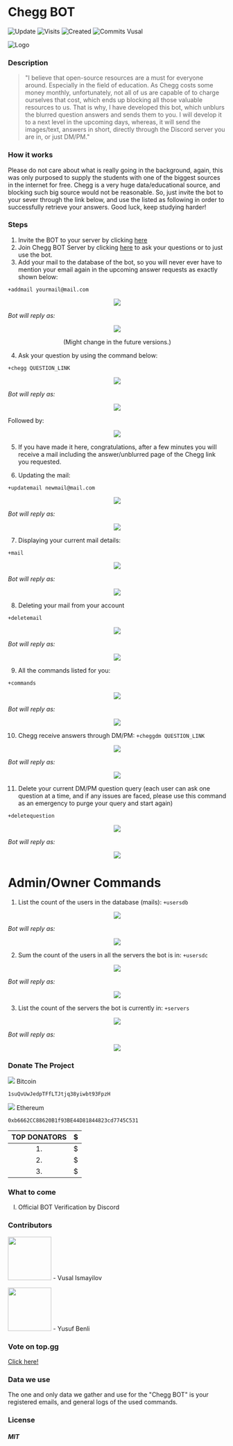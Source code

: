  # Chegg BOT
![Update](https://badges.pufler.dev/updated/woosal1337/Chegg-Discord-BOT) ![Visits](https://badges.pufler.dev/visits/woosal1337/Chegg-Discord-BOT) ![Created](https://badges.pufler.dev/created/woosal1337/Chegg-Discord-BOT) ![Commits Vusal](https://badges.pufler.dev/commits/monthly/woosal1337)


![Logo](https://woosal.com/1337/cheggbotlogo.png)


 ### Description
 <blockquote>
"I believe that open-source resources are a must for everyone around. Especially in the field of education. As Chegg costs some money monthly, unfortunately, not all of us are capable of to charge ourselves that cost, which ends up blocking all those valuable resources to us. That is why, I have developed this bot, which unblurs the blurred question answers and sends them to you. I will develop it to a next level in the upcoming days, whereas, it will send the images/text, answers in short, directly through the Discord server you are in, or just DM/PM."
</blockquote>

### How it works
Please do not care about what is really going in the background, again, this was only purposed to supply the students with one of the biggest sources in the internet for free. Chegg is a very huge data/educational source, and blocking such big source would not be reasonable. So, just invite the bot to your sever through the link below, and use the listed as following in order to successfully retrieve your answers. Good luck, keep studying harder!

### Steps
1) Invite the BOT to your server by clicking <a href="https://discord.com/api/oauth2/authorize?client_id=807344017452302376&permissions=8&scope=bot">here</a>
2) Join Chegg BOT Server by clicking [here](https://discord.gg/UpzKeq5AF5) to ask your questions or to just use the bot.
3) Add your mail to the database of the bot, so you will never ever have to mention your email again in the upcoming answer requests as exactly shown below:

```+addmail yourmail@mail.com```

<p align="center">
	<img src="https://woosal.com/1337/woosal1337-7S10Jey0I7OebUod8WGujECnVoaSLWj0VxZlbwRJAm3lTZfTswsqaZfrZ04FOfeuKJHYt3LydxPSLcToYA2ISvV9w.png">
</p>
	
<i>Bot will reply as:</i>

<p align="center">
	<img src="https://woosal.com/1337/woosal1337-4SfqEh0IUbmUOj5N4GrhLIHCl1jsa5XBam7eP4lzNchJyk5bZMGAQWYD3Z64ALS0Tc4NarsQph7aS3CMHapYXHus6.png">
</p>
<p align="center">(Might change in the future versions.)</p>

4) Ask your question by using the command below:

```+chegg QUESTION_LINK```

<p align="center">
	<img src="https://woosal.com/1337/woosal1337-1YqVyeVtnNEUZoymHEuXzsRTr5Hd8zpGKhdxMz53a8KoD4HpaBFZ2VyGQneN5F1tuMZVL2sr1WOLw3FUR8hu78IK4.png">
</p>

<i>Bot will reply as:</i>

<p align="center">
<img src="https://woosal.com/1337/woosal1337-MQzLUJEOHiKmOYSfTvFXhJt33IMkM4ZQZJTQhMHlpMOXFeU9o2Y0esgsfUdwr7EvZpiDV9XphGTBegZaLAilSuVbQ.png"> 
	
  Followed by:
</p>

<p align="center">
<img src="https://woosal.com/1337/woosal1337-2CpvXato7MkcNThO3Kw5POUbVLb3cyeWCLy9wCzlrFZnXZVcUgqe0oQ5OuLnkDRaryJwQxUSoVX4YHOkaK8zGTQlO.png">
</p>

5) If you have made it here, congratulations, after a few minutes you will receive a mail including the answer/unblurred page of the Chegg link you requested. 

6) Updating the mail:
```
+updatemail newmail@mail.com
```

<p align="center">
<img src="https://woosal.com/1337/woosal1337-6Jur8ap5h8SeVWNpyrMiqrZCoMxw8SQFPB25FZNsk5HumvAJDYuJLlFBtSEXP1ZaxrMtVfDec0V443oEhnkUqwFr8.png">
</p>

<i>Bot will reply as:</i>

<p align="center">
	<img src="https://woosal.com/1337/woosal1337-c0CVCwrEL96py1yaPnsRvDqx6wvxXxPiDWSSK4HNyMYXq0MdnY18jJ4rmnRoteQ6cWh7fs0MC5MMoPAu9Az6J8rTQ.png">
</p>

7) Displaying your current mail details:

```
+mail
```

<p align="center">
	<img src="https://woosal.com/1337/woosal1337-POuuK5odtAtYeAbWAvngNaCCXLfqWjT0XhjOL6UtySVNYWlusDS2pbnVNJrdieLLUj2adjsTWnfhdtROzDpYDHdG3.png">
</p>

<i>Bot will reply as:</i>

<p align="center">
	<img src="https://woosal.com/1337/woosal1337-nZ1zgCtnPupxFURmKZTUtQpsjHTQ00GXEEefwkY2bMsWuOD4mjTTUZDdDq5eWnUFdzH1IJA1LaQamximtAD1JiWAJ.png">
</p>

8) Deleting your mail from your account
```
+deletemail
```

<p align="center">
	<img src="https://woosal.com/1337/woosal1337-mSAEXsoIHLkJrT8QOaN90UFoDU2Tywid5Hiczdc3gqD8boSdgzFAXYVwy2LScEjYWdycP0AIgBohs95x0xeGgFpxn.png">
</p>

<i>Bot will reply as:</i>

<p align="center">
	<img src="https://woosal.com/1337/woosal1337-B2p1iasflvaW5P93AAWrruBZHBmGCvZjQofDiOQOLu8JFJIhheBAib2ViP6Q8aCAesX0kROrwrwTaOnYDKTLF7ZbF.png">
</p>

9) All the commands listed for you:
```
+commands
```

<p align="center">
	<img src="https://woosal.com/1337/woosal1337-K9BFmvmJn9rOB2cL6BYE7CYXxlD21aw9XkzSignfjkI6AAh9ihSpDtPF8DkuBHKgMolXW1zmCJFDJz5ZAgQeyB3q6.png">
</p>

<i>Bot will reply as:</i>

<p align="center">
	<img src="https://woosal.com/1337/woosal1337-prlr9RSILB8KLFcsWsbCa1ghTfCsPMDPH721GupNxb6mA3iQx2Cp1rsTNY7kKhgYHtfCc6ttirdCJhMAQZs40biih.png">
</p>	
	
10) Chegg receive answers through DM/PM:
```+cheggdm QUESTION_LINK```

<p align="center">
	<img src="https://woosal.com/1337/woosal1337-u6R6JYRwgqWPde1552EmIaM1rBirtgFOMVgLCVrtPE1M6X6AgQMsWzIbAz38ufisg1FGlx1PmqjK85FnfSAy0OGqj.png">
</p>

<i>Bot will reply as:</i>

<p align="center">
	<img src="https://woosal.com/1337/woosal1337-t2SvQ2S3kC3B23rafjM6tUI1qd6de65LEVK1azKsZyZiZumEC1wB2uoe6PR89Jnax68d2PY9jxVWJHURCky2W4U5j.png">
</p>

11) Delete your current DM/PM question query (each user can ask one question at a time, and if any issues are faced, please use this command as an emergency to purge your query and start again)

```+deletequestion```

<p align="center">
	<img src="https://woosal.com/1337/woosal1337-4seYI6nBPNi7Sp0cBVI94Djh41vgeWUMLHQWvw7vH2x9cgN2KY2y11RXBd5cbx2gagFFfNfDcz5KQXqOcqRIiUgJW.png">
</p>

<i>Bot will reply as:</i>

<p align="center">
	<img src="https://woosal.com/1337/woosal1337-8NeJBUyLj7DZLq4q8lBBAjrd9q8mquGYbA9ZXSF1Ff7s8YDGrfRtpTFi90fi6kBl1o8xgN3vGJKxyS2W1qNQBTNtu.png">
</p>

# Admin/Owner Commands

1) List the count of the users in the database (mails):
```+usersdb```

<p align="center">
	<img src="https://woosal.com/1337/woosal1337-SnnBVXucirXshdmeeP0si0uwLWlG69ATktzC2qyDoFopfGvIXRi8VHBtNw1sDzHYJMhdIChbwah6NRfaBpz8VfGM3.png">
</p>

<i>Bot will reply as:</i>

<p align="center">
	<img src="https://woosal.com/1337/woosal1337-pJyYIoA01RHEkKb5K6DcpnaNp48svQPi3Qlo5aAuMnD9vUuae312JD4tuyl27LxftZxwuht2E91npLn7EWxVY98sG.png">
</p>


2) Sum the count of the users in all the servers the bot is in:
```+usersdc```

<p align="center">
	<img src="https://woosal.com/1337/woosal1337-WoqR0vuZb941hSZ8Yx1IHTGPiHMpNOCV8WBhK5rHmRMQC3cX8PJsjv1AjjoCskNpfE3XMkvPRlwyLSya5flWGX4Sb.png">
</p>

<i>Bot will reply as:</i>

<p align="center">
	<img src="https://woosal.com/1337/woosal1337-b2ib1p8kUX3yLvU79OONAnZ9t3OIyoKhKWHNxFT35Wv3bfqm53JD4LPnjEvwMOVYklUyRoZCw3DGHheXZOOj5G98S.png">
</p>

3) List the count of the servers the bot is currently in:
```+servers```

<p align="center">
	<img src="https://woosal.com/1337/woosal1337-RH3W4yTXw50friEu2YOM8NGOJEGz6BxU5KcgfQ1wkaDUBYlyZk1ce8RPdFce1y2GHrMK0NBXHzKQJl7mj4GXmNZPp.png">
</p>

<i>Bot will reply as:</i>

<p align="center">
	<img src="https://woosal.com/1337/woosal1337-daSfcq4LgPzRM40ny4hOFopMgY6Mztxq8dE79Wnh6f9i1y9xndG2Idasb1o9nBOmpJckNyqEygoWsP6HCqBc5YDjk.png">
</p>


### Donate The Project
<img src="https://raw.githubusercontent.com/spothq/cryptocurrency-icons/master/32/icon/btc.png"> Bitcoin 
```
1suQvUwJedpTFfLTJtjq38yiwbt93FpzH
```
<img src="https://raw.githubusercontent.com/spothq/cryptocurrency-icons/master/32/icon/eth.png"> Ethereum
```
0xb6662CC88620B1f93BE44D81844823cd7745C531
```



| TOP DONATORS | $ |
|:---:| :---:|
|1. |$|
|2.|$|
|3.|$|



### What to come
<ol type="I">
	<li>
		Official BOT Verification by Discord
	</li>
</ol>

### Contributors
<p>
<a href="https://github.com/woosal1337"><img height="100px" width="100px" src="https://woosal.com/1337/woosal1337-1phcPFdgHFd92bV2KkEz4CjF4u7muVxnNLQ7rcez0NgnWMniYbK9cIcRdy9Cl0UVl8FUtUktoIufvi1roVyPivDlM.png"></a>
	- Vusal Ismayilov
	
<a href="https://github.com/yusufbenliii"><img height="100px" width="100px" src="https://woosal.com/1337/woosal1337-JcZtDaxZlz8NvucDTRSttBsvP4YJyGAZKzTxKsEEXDNWpkLWIK57sM99JBzzAp9y4Dbg4t2jeNRBq6clTmB0MRomE.png"></a>
	- Yusuf Benli

</p>

### Vote on top.gg
<a href="https://top.gg/bot/799756668111683674">Click here!</a>

### Data we use
The one and only data we gather and use for the "Chegg BOT" is your registered emails, and general logs of the used commands.

### License
<h5>MIT</h5>
